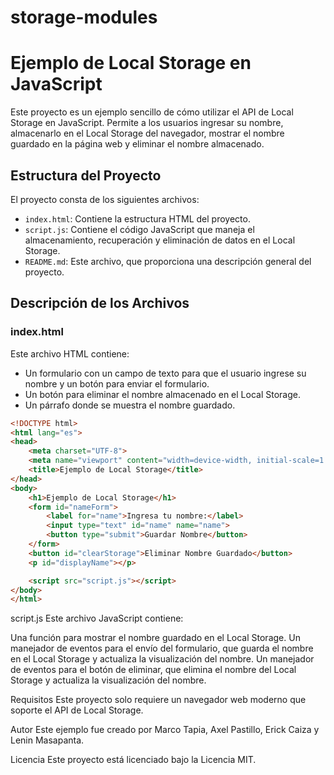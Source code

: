 # storage-modules
# Ejemplo de Local Storage en JavaScript

Este proyecto es un ejemplo sencillo de cómo utilizar el API de Local Storage en JavaScript. Permite a los usuarios ingresar su nombre, almacenarlo en el Local Storage del navegador, mostrar el nombre guardado en la página web y eliminar el nombre almacenado.

## Estructura del Proyecto

El proyecto consta de los siguientes archivos:

- `index.html`: Contiene la estructura HTML del proyecto.
- `script.js`: Contiene el código JavaScript que maneja el almacenamiento, recuperación y eliminación de datos en el Local Storage.
- `README.md`: Este archivo, que proporciona una descripción general del proyecto.

## Descripción de los Archivos

### index.html

Este archivo HTML contiene:

- Un formulario con un campo de texto para que el usuario ingrese su nombre y un botón para enviar el formulario.
- Un botón para eliminar el nombre almacenado en el Local Storage.
- Un párrafo donde se muestra el nombre guardado.

```html
<!DOCTYPE html>
<html lang="es">
<head>
    <meta charset="UTF-8">
    <meta name="viewport" content="width=device-width, initial-scale=1.0">
    <title>Ejemplo de Local Storage</title>
</head>
<body>
    <h1>Ejemplo de Local Storage</h1>
    <form id="nameForm">
        <label for="name">Ingresa tu nombre:</label>
        <input type="text" id="name" name="name">
        <button type="submit">Guardar Nombre</button>
    </form>
    <button id="clearStorage">Eliminar Nombre Guardado</button>
    <p id="displayName"></p>

    <script src="script.js"></script>
</body>
</html>
```
script.js
Este archivo JavaScript contiene:

Una función para mostrar el nombre guardado en el Local Storage.
Un manejador de eventos para el envío del formulario, que guarda el nombre en el Local Storage y actualiza la visualización del nombre.
Un manejador de eventos para el botón de eliminar, que elimina el nombre del Local Storage y actualiza la visualización del nombre.

Requisitos
Este proyecto solo requiere un navegador web moderno que soporte el API de Local Storage.

Autor
Este ejemplo fue creado por Marco Tapia, Axel Pastillo, Erick Caiza y Lenin Masapanta.

Licencia
Este proyecto está licenciado bajo la Licencia MIT.
